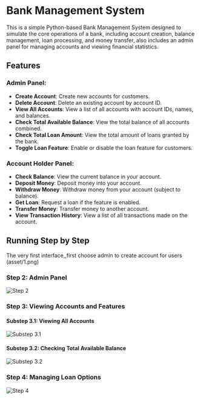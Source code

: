 # Bank Management System

This is a simple Python-based Bank Management System designed to simulate the core operations of a bank, including account creation, balance management, loan processing, and money transfer, also includes an admin panel for managing accounts and viewing financial statistics.

## Features

### Admin Panel:
- **Create Account**: Create new accounts for customers.
- **Delete Account**: Delete an existing account by account ID.
- **View All Accounts**: View a list of all accounts with account IDs, names, and balances.
- **Check Total Available Balance**: View the total balance of all accounts combined.
- **Check Total Loan Amount**: View the total amount of loans granted by the bank.
- **Toggle Loan Feature**: Enable or disable the loan feature for customers.

### Account Holder Panel:
- **Check Balance**: View the current balance in your account.
- **Deposit Money**: Deposit money into your account.
- **Withdraw Money**: Withdraw money from your account (subject to balance).
- **Get Loan**: Request a loan if the feature is enabled.
- **Transfer Money**: Transfer money to another account.
- **View Transaction History**: View a list of all transactions made on the account.

## Running Step by Step
The very first interface,,first choose admin to create account for users
(asset/1.png)

### Step 2: Admin Panel
![Step 2](asset/2.png "Accessing the Admin Panel")

### Step 3: Viewing Accounts and Features
#### Substep 3.1: Viewing All Accounts
![Substep 3.1](asset/4.1.png "Viewing All Accounts")

#### Substep 3.2: Checking Total Available Balance
![Substep 3.2](asset/4.2.png "Checking Total Available Balance")

### Step 4: Managing Loan Options
![Step 4](asset/6.1.png "Managing Loan Options")

